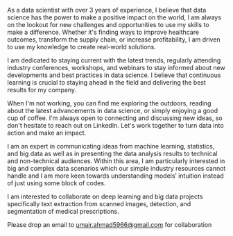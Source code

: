 As a data scientist with over 3 years of experience, I believe that data science has the power to make a positive impact on the world, I am always on the lookout for new challenges and opportunities to use my skills to make a difference. Whether it's finding ways to improve healthcare outcomes, transform the supply chain, or increase profitability, I am driven to use my knowledge to create real-world solutions.

I am dedicated to staying current with the latest trends, regularly attending industry conferences, workshops, and webinars to stay informed about new developments and best practices in data science. I believe that continuous learning is crucial to staying ahead in the field and delivering the best results for my company.

When I'm not working, you can find me exploring the outdoors, reading about the latest advancements in data science, or simply enjoying a good cup of coffee. I'm always open to connecting and discussing new ideas, so don't hesitate to reach out on LinkedIn. Let's work together to turn data into action and make an impact.

I am an expert in communicating ideas from machine learning, statistics, and big data as well as in presenting the data analysis results to technical and non-technical audiences. Within this area, I am particularly interested in big and complex data scenarios which our simple industry resources cannot handle and I am more keen towards understanding models’ intuition instead of just using some block of codes.

I am interested to collaborate on deep learning and big data projects specifically text extraction from scanned images, detection, and segmentation of medical prescriptions.

Please drop an email to umair.ahmad5966@gmail.com for collaboration
<!---
umairahmad-ua/umairahmad-ua is a ✨ special ✨ repository because its `README.md` (this file) appears on your GitHub profile.
You can click the Preview link to take a look at your changes.
--->
